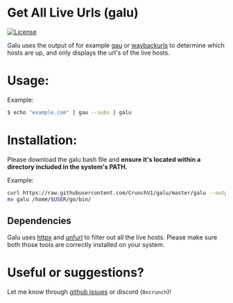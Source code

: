 # Get All Live Urls (galu)
[![License](https://img.shields.io/badge/license-MIT-_red.svg)](https://opensource.org/licenses/MIT)

Galu uses the output of for example [gau](https://github.com/lc/gau) or [waybackurls](https://github.com/tomnomnom/waybackurls) to determine which hosts are up, and only displays the url's of the live hosts.

# Usage:
Example:
```bash
$ echo "example.com" | gau --subs | galu
```

# Installation:
Please download the galu bash file and **ensure it's located within a directory included in the system's PATH.**

Example:
```bash
curl https://raw.githubusercontent.com/CrunchV1/galu/master/galu --output galu
mv galu /home/$USER/go/bin/
```

## Dependencies
Galu uses [httpx](https://github.com/projectdiscovery/httpx) and [unfurl](https://github.com/tomnomnom/unfurl) to filter out all the live hosts. Please make sure both those tools are correctly installed on your system.

# Useful or suggestions?
Let me know through [github issues](https://github.com/CrunchV1/galu/issues) or discord (`0xcrunch`)!


[comment]: <> (readme inspired by the gau readme, https://github.com/lc/gau)
